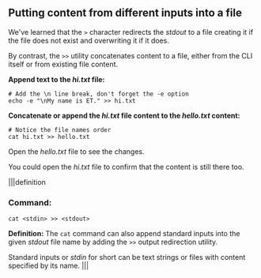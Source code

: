 ## Putting content from different inputs into a file

We've learned that the `>` character redirects the _stdout_ to a file creating it if the file does not exist and overwriting it if it does.

By contrast, the `>>` utility concatenates content to a file, either from the CLI itself or from existing file content.

__Append text to the *hi.txt* file:__

```
# Add the \n line break, don't forget the -e option
echo -e "\nMy name is ET." >> hi.txt
```

__Concatenate or append the *hi.txt* file content to the *hello.txt* content:__

```
# Notice the file names order
cat hi.txt >> hello.txt
```

Open the _hello.txt_ file to see the changes. 

You could open the _hi.txt_ file to confirm that the content is still there too. 

|||definition
### Command: 

```
cat <stdin> >> <stdout>
```
__Definition:__ The `cat` command can also append standard inputs into the given _stdout_ file name by adding the `>>` output redirection utility.

Standard inputs or _stdin_ for short can be text strings or files with content specified by its name.
|||